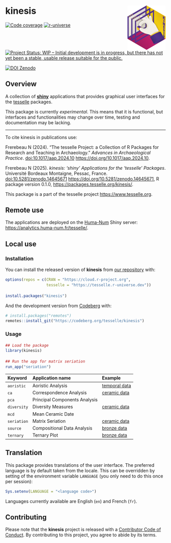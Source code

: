 
<!-- README.md is generated from README.Rmd. Please edit that file -->

# kinesis <img width=120px src="man/figures/logo.png" align="right" />

<!-- badges: start -->

[![Code
coverage](https://packages.tesselle.org/kinesis/coverage/badge.svg)](https://packages.tesselle.org/kinesis/coverage/)
<a href="https://tesselle.r-universe.dev/kinesis"
class="pkgdown-devel"><img
src="https://tesselle.r-universe.dev/badges/kinesis"
alt="r-universe" /></a>

[![Project Status: WIP – Initial development is in progress, but there
has not yet been a stable, usable release suitable for the
public.](https://www.repostatus.org/badges/latest/wip.svg)](https://www.repostatus.org/#wip)

[![DOI
Zenodo](https://zenodo.org/badge/DOI/10.5281/zenodo.14645671.svg)](https://doi.org/10.5281/zenodo.14645671)
<!-- badges: end -->

## Overview

A collection of [**shiny**](https://shiny.posit.co) applications that
provides graphical user interfaces for the
[tesselle](https://www.tesselle.org) packages.

This package is currently *experimental*. This means that it is
functional, but interfaces and functionalities may change over time,
testing and documentation may be lacking.

------------------------------------------------------------------------

To cite kinesis in publications use:

Frerebeau N (2024). “The tesselle Project: a Collection of R Packages
for Research and Teaching in Archaeology.” *Advances in Archaeological
Practice*. <doi:10.1017/aap.2024.10>
<https://doi.org/10.1017/aap.2024.10>.

Frerebeau N (2025). *kinesis: ‘shiny’ Applications for the ‘tesselle’
Packages*. Université Bordeaux Montaigne, Pessac, France.
<doi:10.5281/zenodo.14645671> <https://doi.org/10.5281/zenodo.14645671>,
R package version 0.1.0, <https://packages.tesselle.org/kinesis/>.

This package is a part of the tesselle project
<https://www.tesselle.org>.

## Remote use

The applications are deployed on the [Huma-Num](https://www.huma-num.fr)
Shiny server: <https://analytics.huma-num.fr/tesselle/>.

## Local use

### Installation

You can install the released version of **kinesis** from [our
repository](https://tesselle.r-universe.dev) with:

``` r
options(repos = c(CRAN = "https://cloud.r-project.org",
                  tesselle = "https://tesselle.r-universe.dev"))

install.packages("kinesis")
```

And the development version from [Codeberg](https://codeberg.org/) with:

``` r
# install.packages("remotes")
remotes::install_git("https://codeberg.org/tesselle/kinesis")
```

### Usage

``` r
## Load the package
library(kinesis)

## Run the app for matrix seriation
run_app("seriation")
```

| Keyword | Application name | Example |
|:---|:---|:---|
| `aoristic` | Aoristic Analysis | [temporal data](https://analytics.huma-num.fr/tesselle/aoristic?data=https://codeberg.org/tesselle/folio/raw/branch/main/data-raw/loire.csv) |
| `ca` | Correspondence Analysis | [ceramic data](https://analytics.huma-num.fr/tesselle/ca?data=https://codeberg.org/tesselle/folio/raw/branch/main/data-raw/zuni.csv) |
| `pca` | Principal Components Analysis |  |
| `diversity` | Diversity Measures | [ceramic data](https://analytics.huma-num.fr/tesselle/diversity?data=https://codeberg.org/tesselle/folio/raw/branch/main/data-raw/zuni.csv) |
| `mcd` | Mean Ceramic Date |  |
| `seriation` | Matrix Seriation | [ceramic data](https://analytics.huma-num.fr/tesselle/seriation?data=https://codeberg.org/tesselle/folio/raw/branch/main/data-raw/zuni.csv) |
| `source` | Compositional Data Analysis | [bronze data](https://analytics.huma-num.fr/tesselle/source?data=https://codeberg.org/tesselle/folio/raw/branch/main/data-raw/bronze.csv) |
| `ternary` | Ternary Plot | [bronze data](https://analytics.huma-num.fr/tesselle/ternary?data=https://codeberg.org/tesselle/folio/raw/branch/main/data-raw/bronze.csv) |

## Translation

This package provides translations of the user interface. The preferred
language is by default taken from the locale. This can be overridden by
setting of the environment variable `LANGUAGE` (you only need to do this
once per session):

``` r
Sys.setenv(LANGUAGE = "<language code>")
```

Languages currently available are English (`en`) and French (`fr`).

## Contributing

Please note that the **kinesis** project is released with a [Contributor
Code of Conduct](https://www.tesselle.org/conduct.html). By contributing
to this project, you agree to abide by its terms.
